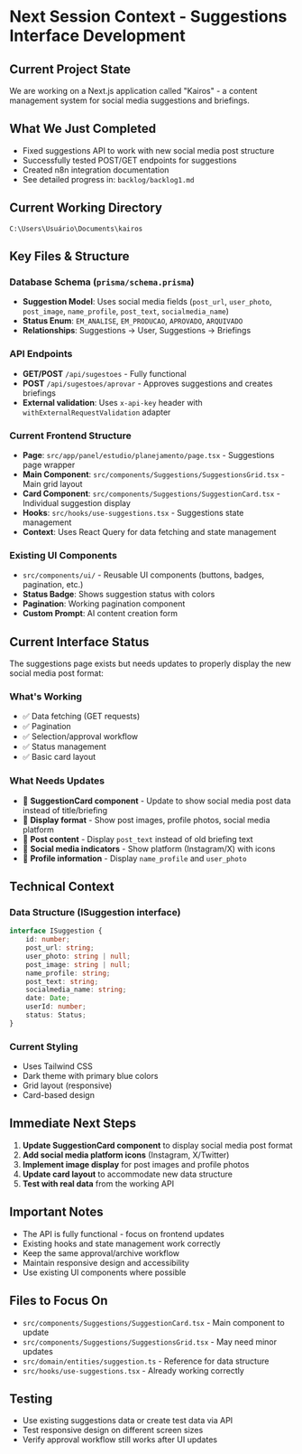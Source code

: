 # Next Session Context - Suggestions Interface Development

## Current Project State
We are working on a Next.js application called "Kairos" - a content management system for social media suggestions and briefings.

## What We Just Completed
- Fixed suggestions API to work with new social media post structure
- Successfully tested POST/GET endpoints for suggestions
- Created n8n integration documentation
- See detailed progress in: `backlog/backlog1.md`

## Current Working Directory
`C:\Users\Usuário\Documents\kairos`

## Key Files & Structure

### Database Schema (`prisma/schema.prisma`)
- **Suggestion Model**: Uses social media fields (`post_url`, `user_photo`, `post_image`, `name_profile`, `post_text`, `socialmedia_name`)
- **Status Enum**: `EM_ANALISE`, `EM_PRODUCAO`, `APROVADO`, `ARQUIVADO`
- **Relationships**: Suggestions → User, Suggestions → Briefings

### API Endpoints
- **GET/POST** `/api/sugestoes` - Fully functional
- **POST** `/api/sugestoes/aprovar` - Approves suggestions and creates briefings
- **External validation**: Uses `x-api-key` header with `withExternalRequestValidation` adapter

### Current Frontend Structure
- **Page**: `src/app/panel/estudio/planejamento/page.tsx` - Suggestions page wrapper
- **Main Component**: `src/components/Suggestions/SuggestionsGrid.tsx` - Main grid layout
- **Card Component**: `src/components/Suggestions/SuggestionCard.tsx` - Individual suggestion display
- **Hooks**: `src/hooks/use-suggestions.tsx` - Suggestions state management
- **Context**: Uses React Query for data fetching and state management

### Existing UI Components
- `src/components/ui/` - Reusable UI components (buttons, badges, pagination, etc.)
- **Status Badge**: Shows suggestion status with colors
- **Pagination**: Working pagination component
- **Custom Prompt**: AI content creation form

## Current Interface Status
The suggestions page exists but needs updates to properly display the new social media post format:

### What's Working
- ✅ Data fetching (GET requests)
- ✅ Pagination
- ✅ Selection/approval workflow
- ✅ Status management
- ✅ Basic card layout

### What Needs Updates
- 🔄 **SuggestionCard component** - Update to show social media post data instead of title/briefing
- 🔄 **Display format** - Show post images, profile photos, social media platform
- 🔄 **Post content** - Display `post_text` instead of old briefing text
- 🔄 **Social media indicators** - Show platform (Instagram/X) with icons
- 🔄 **Profile information** - Display `name_profile` and `user_photo`

## Technical Context

### Data Structure (ISuggestion interface)
```typescript
interface ISuggestion {
    id: number;
    post_url: string;
    user_photo: string | null;
    post_image: string | null;
    name_profile: string;
    post_text: string;
    socialmedia_name: string;
    date: Date;
    userId: number;
    status: Status;
}
```

### Current Styling
- Uses Tailwind CSS
- Dark theme with primary blue colors
- Grid layout (responsive)
- Card-based design

## Immediate Next Steps
1. **Update SuggestionCard component** to display social media post format
2. **Add social media platform icons** (Instagram, X/Twitter)
3. **Implement image display** for post images and profile photos
4. **Update card layout** to accommodate new data structure
5. **Test with real data** from the working API

## Important Notes
- The API is fully functional - focus on frontend updates
- Existing hooks and state management work correctly
- Keep the same approval/archive workflow
- Maintain responsive design and accessibility
- Use existing UI components where possible

## Files to Focus On
- `src/components/Suggestions/SuggestionCard.tsx` - Main component to update
- `src/components/Suggestions/SuggestionsGrid.tsx` - May need minor updates
- `src/domain/entities/suggestion.ts` - Reference for data structure
- `src/hooks/use-suggestions.tsx` - Already working correctly

## Testing
- Use existing suggestions data or create test data via API
- Test responsive design on different screen sizes
- Verify approval workflow still works after UI updates